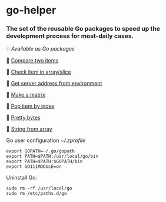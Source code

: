 # go-helper

### The set of the reusable Go packages to speed up the development process for most-daily cases.

💡 *Available as Go packages*

📌 <a href="cmp/cmp.go">Compare two items</a>

📌 <a href="in/in.go">Check item in array/slice</a>

📌 <a href="env_addr/env_addr.go">Get server address from environment</a>

📌 <a href="matrix/matrix.go">Make a matrix</a>

📌 <a href="pop/pop.go">Pop item by index</a>

📌 <a href="pretty_bytes/pretty_bytes.go">Pretty bytes</a>

📌 <a href="str/str.go">String from array</a>

Go user configuration _~/.zprofile_
```
export GOPATH=~/.go/gopath
export PATH=$PATH:/usr/local/go/bin
export PATH=$PATH:$GOPATH/bin
export GO111MODULE=on
```

Uninstall Go:
```
sudo rm -rf /usr/local/go
sudo rm /etc/paths.d/go
```
